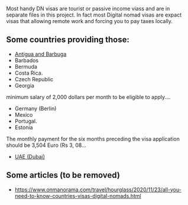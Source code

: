 Most handy DN visas are tourist or passive income viass and are in separate files in this project. In fact most Digital nomad visas are expact visas that allowing remote work and forcing you to pay taxes locally.

## Some countries providing those:

* [Antigua and Barbuga](https://www.insider.com/remote-work-caribbean-antigua-and-barbuda-2020-10)
* Barbados
* Bermuda
* Costa Rica.
* Czech Republic
* Georgia

minimum salary of 2,000 dollars per month to be eligible to apply....

* Germany (Berlin)
* Mexico
* Portugal.
* Estonia

The monthly payment for the six months preceding the visa application should be 3,504 Euro (Rs 3, 08...

* [UAE (Dubai)](https://www.insider.com/live-work-dubai-digital-nomad-remote-visa-2020-10)




## Some articles (to be removed)
- https://www.onmanorama.com/travel/hourglass/2020/11/23/all-you-need-to-know-countries-visas-digital-nomads.html